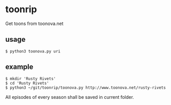 # toonrip
Get toons from toonova.net

## usage

    $ python3 toonova.py uri

## example

    $ mkdir 'Rusty Rivets'
    $ cd 'Rusty Rivets'
    $ python3 ~/git/toonrip/toonova.py http://www.toonova.net/rusty-rivets

All episodes of every season shall be saved in current folder.
